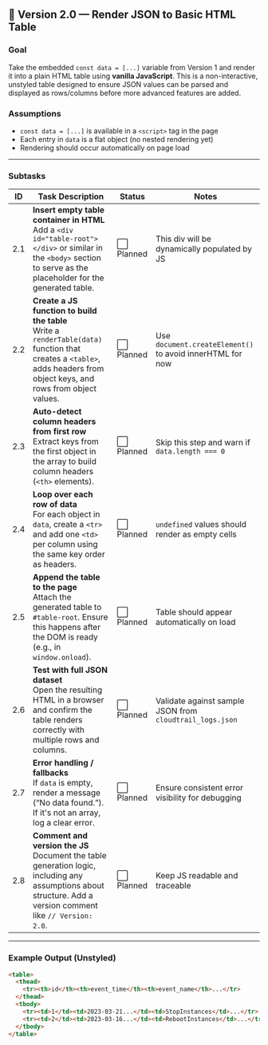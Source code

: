 ## 🧩 Version 2.0 — Render JSON to Basic HTML Table

### Goal

Take the embedded `const data = [...]` variable from Version 1 and render it into a plain HTML table using **vanilla JavaScript**. This is a non-interactive, unstyled table designed to ensure JSON values can be parsed and displayed as rows/columns before more advanced features are added.

### Assumptions

- `const data = [...]` is available in a `<script>` tag in the page
- Each entry in `data` is a flat object (no nested rendering yet)
- Rendering should occur automatically on page load

---

### Subtasks

| ID   | Task Description | Status | Notes |
|------|------------------|--------|-------|
| 2.1  | **Insert empty table container in HTML**<br>Add a `<div id="table-root"></div>` or similar in the `<body>` section to serve as the placeholder for the generated table. | ⬜ Planned | This div will be dynamically populated by JS |
| 2.2  | **Create a JS function to build the table**<br>Write a `renderTable(data)` function that creates a `<table>`, adds headers from object keys, and rows from object values. | ⬜ Planned | Use `document.createElement()` to avoid innerHTML for now |
| 2.3  | **Auto-detect column headers from first row**<br>Extract keys from the first object in the array to build column headers (`<th>` elements). | ⬜ Planned | Skip this step and warn if `data.length === 0` |
| 2.4  | **Loop over each row of data**<br>For each object in `data`, create a `<tr>` and add one `<td>` per column using the same key order as headers. | ⬜ Planned | `undefined` values should render as empty cells |
| 2.5  | **Append the table to the page**<br>Attach the generated table to `#table-root`. Ensure this happens after the DOM is ready (e.g., in `window.onload`). | ⬜ Planned | Table should appear automatically on load |
| 2.6  | **Test with full JSON dataset**<br>Open the resulting HTML in a browser and confirm the table renders correctly with multiple rows and columns. | ⬜ Planned | Validate against sample JSON from `cloudtrail_logs.json` |
| 2.7  | **Error handling / fallbacks**<br>If `data` is empty, render a message (“No data found.”). If it's not an array, log a clear error. | ⬜ Planned | Ensure consistent error visibility for debugging |
| 2.8  | **Comment and version the JS**<br>Document the table generation logic, including any assumptions about structure. Add a version comment like `// Version: 2.0`. | ⬜ Planned | Keep JS readable and traceable |

---

### Example Output (Unstyled)

```html
<table>
  <thead>
    <tr><th>id</th><th>event_time</th><th>event_name</th>...</tr>
  </thead>
  <tbody>
    <tr><td>1</td><td>2023-03-21...</td><td>StopInstances</td>...</tr>
    <tr><td>2</td><td>2023-03-16...</td><td>RebootInstances</td>...</tr>
  </tbody>
</table>